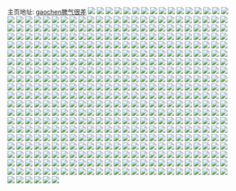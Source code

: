 主页地址: [gaochen脾气很差](https://weibo.com/u/5241799967) 
![](https://wx4.sinaimg.cn/mw2000/005IK3CLly1ghg6eyt3s0j33402c0kjl.jpg) 
![](https://wx4.sinaimg.cn/mw2000/005IK3CLly1ghg6f0rc05j33402c0kjl.jpg) 
![](https://wx4.sinaimg.cn/mw2000/005IK3CLly1ghg6f38qc8j32c03407wj.jpg) 
![](https://wx4.sinaimg.cn/mw2000/005IK3CLly1ghg6f4ptnrj32c03401kz.jpg) 
![](https://wx4.sinaimg.cn/mw2000/005IK3CLly1ghg6f645gvj32c0340x6q.jpg) 
![](https://wx4.sinaimg.cn/mw2000/005IK3CLly1ghg6f75fmmj33402c0qv5.jpg) 
![](https://wx4.sinaimg.cn/mw2000/005IK3CLly1ghg6f9i78cj32c0340kjm.jpg) 
![](https://wx4.sinaimg.cn/mw2000/005IK3CLly1ghg6faw0cqj32c0340u0y.jpg) 
![](https://wx4.sinaimg.cn/mw2000/005IK3CLly1ghg6fc8n9bj33402c0npd.jpg) 
![](https://wx4.sinaimg.cn/mw2000/005IK3CLly1ghdxs9wresj32c0340u0z.jpg) 
![](https://wx4.sinaimg.cn/mw2000/005IK3CLly1ghdxm9011rj32yo280e82.jpg) 
![](https://wx4.sinaimg.cn/mw2000/005IK3CLly1ghdxmaeoynj32yo280hdu.jpg) 
![](https://wx4.sinaimg.cn/mw2000/005IK3CLly1ghdxmbu43oj32yo280e82.jpg) 
![](https://wx4.sinaimg.cn/mw2000/005IK3CLly1ghdxmdmxj7j32yo280e85.jpg) 
![](https://wx4.sinaimg.cn/mw2000/005IK3CLly1ghdxmfjy7vj32c0340npg.jpg) 
![](https://wx4.sinaimg.cn/mw2000/005IK3CLly1ghdxm7lrzyj32c0340nph.jpg) 
![](https://wx4.sinaimg.cn/mw2000/005IK3CLly1ghdxmhj9wrj32c0340x6r.jpg) 
![](https://wx4.sinaimg.cn/mw2000/005IK3CLly1ghdxmjw8euj32802yonpf.jpg) 
![](https://wx4.sinaimg.cn/mw2000/005IK3CLly1ghdxml1jmmj32802yoqv7.jpg) 
![](https://wx4.sinaimg.cn/mw2000/005IK3CLly1ghcq4yoe7fj3280280qv6.jpg) 
![](https://wx4.sinaimg.cn/mw2000/005IK3CLly1ghcq50kjhhj3280280qv6.jpg) 
![](https://wx4.sinaimg.cn/mw2000/005IK3CLly1ghcq5312f4j32802804qr.jpg) 
![](https://wx4.sinaimg.cn/mw2000/005IK3CLly1ghcq54ygmrj3280280kjm.jpg) 
![](https://wx4.sinaimg.cn/mw2000/005IK3CLly1ghcq4wwp8bj3280280hdv.jpg) 
![](https://wx4.sinaimg.cn/mw2000/005IK3CLly1ghcq56vnz8j3280280npf.jpg) 
![](https://wx4.sinaimg.cn/mw2000/005IK3CLly1ghcq587qnsj32c03404qr.jpg) 
![](https://wx4.sinaimg.cn/mw2000/005IK3CLly1ghcq59ktc1j32c0340hdu.jpg) 
![](https://wx4.sinaimg.cn/mw2000/005IK3CLly1ghcq5bh0mjj31sc2dskjl.jpg) 
![](https://wx4.sinaimg.cn/mw2000/005IK3CLly1ghbit7d4tzj30u00u0af9.jpg) 
![](https://wx4.sinaimg.cn/mw2000/005IK3CLly1ggwoif8e8nj32o82o8b29.jpg) 
![](https://wx4.sinaimg.cn/mw2000/005IK3CLly1ggwoimi63qj31o01o0kjl.jpg) 
![](https://wx4.sinaimg.cn/mw2000/005IK3CLly1ggwoie2s9uj3280280b2b.jpg) 
![](https://wx4.sinaimg.cn/mw2000/005IK3CLly1ggwoig2zsdj31ds1ulkjl.jpg) 
![](https://wx4.sinaimg.cn/mw2000/005IK3CLly1ggwoih20joj32c0340hdu.jpg) 
![](https://wx4.sinaimg.cn/mw2000/005IK3CLly1ggwoij15b7j33402c0x6q.jpg) 
![](https://wx4.sinaimg.cn/mw2000/005IK3CLly1ggwoikvla2j32802801kz.jpg) 
![](https://wx4.sinaimg.cn/mw2000/005IK3CLly1ggwoimwyg4j30u00tmn2q.jpg) 
![](https://wx4.sinaimg.cn/mw2000/005IK3CLly1ggwoip062zj32xu22vhdv.jpg) 
![](https://wx4.sinaimg.cn/mw2000/005IK3CLly1ggqygujr1dj30n00k0djb.jpg) 
![](https://wx4.sinaimg.cn/mw2000/005IK3CLly1ggo0g4v658j31400u0h1u.jpg) 
![](https://wx4.sinaimg.cn/mw2000/005IK3CLly1ggng4kwidjj32c02c0b2a.jpg) 
![](https://wx4.sinaimg.cn/mw2000/005IK3CLly1ggiqhngznpj32801o0u0x.jpg) 
![](https://wx4.sinaimg.cn/mw2000/005IK3CLly1ggeytlwi3ij3280280u0y.jpg) 
![](https://wx4.sinaimg.cn/mw2000/005IK3CLly1ggeytmsi3bj3280280qv6.jpg) 
![](https://wx4.sinaimg.cn/mw2000/005IK3CLly1ggeytkgj30j3280280qv6.jpg) 
![](https://wx4.sinaimg.cn/mw2000/005IK3CLly1ggeytno1uzj3280280e82.jpg) 
![](https://wx4.sinaimg.cn/mw2000/005IK3CLly1ggeytons9pj3280280e82.jpg) 
![](https://wx4.sinaimg.cn/mw2000/005IK3CLly1ggeytpzf3hj3280280hdu.jpg) 
![](https://wx4.sinaimg.cn/mw2000/005IK3CLly1ggeytqyguqj3280280kjm.jpg) 
![](https://wx4.sinaimg.cn/mw2000/005IK3CLly1ggeyts1hxqj3280280hdu.jpg) 
![](https://wx4.sinaimg.cn/mw2000/005IK3CLly1ggeytvms9dj32802807wr.jpg) 
![](https://wx4.sinaimg.cn/mw2000/005IK3CLly1ggeyty823ej32802804qx.jpg) 
![](https://wx4.sinaimg.cn/mw2000/005IK3CLly1ggeyu116nhj32c03404qq.jpg) 
![](https://wx4.sinaimg.cn/mw2000/005IK3CLly1ggdoof9uozj32c0340hdu.jpg) 
![](https://wx4.sinaimg.cn/mw2000/005IK3CLly1ggdooh8ovtj332h24mb2b.jpg) 
![](https://wx4.sinaimg.cn/mw2000/005IK3CLly1gg6wd7kd7fj3280280kjm.jpg) 
![](https://wx4.sinaimg.cn/mw2000/005IK3CLly1gg6wd66xqwj3280280kjm.jpg) 
![](https://wx4.sinaimg.cn/mw2000/005IK3CLly1gg6wd8veysj3280280kjm.jpg) 
![](https://wx4.sinaimg.cn/mw2000/005IK3CLly1gg6wda4adlj3280280npe.jpg) 
![](https://wx4.sinaimg.cn/mw2000/005IK3CLly1gg6wddy6tlj3280280npe.jpg) 
![](https://wx4.sinaimg.cn/mw2000/005IK3CLly1gg6wdfokmfj3280280kjm.jpg) 
![](https://wx4.sinaimg.cn/mw2000/005IK3CLly1gg6wdg6xdej30ap0apn0k.jpg) 
![](https://wx4.sinaimg.cn/mw2000/005IK3CLly1gg6weemoh0j30el0elq7z.jpg) 
![](https://wx4.sinaimg.cn/mw2000/005IK3CLly1gg6wdgemvoj30j60j6jtw.jpg) 
![](https://wx4.sinaimg.cn/mw2000/005IK3CLly1gfyoye8zp9j32c0340b2c.jpg) 
![](https://wx4.sinaimg.cn/mw2000/005IK3CLly1gfxn7g3glwj3280280e8a.jpg) 
![](https://wx4.sinaimg.cn/mw2000/005IK3CLly1gfxn7gtuygj30u00u0778.jpg) 
![](https://wx4.sinaimg.cn/mw2000/005IK3CLly1gfxn7hyikgj32c0340kjl.jpg) 
![](https://wx4.sinaimg.cn/mw2000/005IK3CLly1gfxn7jviwtj32c0340kjl.jpg) 
![](https://wx4.sinaimg.cn/mw2000/005IK3CLly1gfxn7lon01j32c0340kjl.jpg) 
![](https://wx4.sinaimg.cn/mw2000/005IK3CLly1gfxn7njs2qj32c0340hdt.jpg) 
![](https://wx4.sinaimg.cn/mw2000/005IK3CLly1gfxn7ppb70j32801o0e81.jpg) 
![](https://wx4.sinaimg.cn/mw2000/005IK3CLly1gfxn7r566gj3280280x6s.jpg) 
![](https://wx4.sinaimg.cn/mw2000/005IK3CLly1gfxn7tve2xj3280280e8b.jpg) 
![](https://wx4.sinaimg.cn/mw2000/005IK3CLly1gfvkf4yonmj32c03401l0.jpg) 
![](https://wx4.sinaimg.cn/mw2000/005IK3CLly1gfvkf6qco6j32c0340qv7.jpg) 
![](https://wx4.sinaimg.cn/mw2000/005IK3CLly1gfvkf8jblej32c03401l0.jpg) 
![](https://wx4.sinaimg.cn/mw2000/005IK3CLly1gfvkf9siunj32c0340b2b.jpg) 
![](https://wx4.sinaimg.cn/mw2000/005IK3CLly1gfvkf2nrptj32c0340x6r.jpg) 
![](https://wx4.sinaimg.cn/mw2000/005IK3CLly1gfvkfbbxjcj3280280x6s.jpg) 
![](https://wx4.sinaimg.cn/mw2000/005IK3CLly1gfvkfcq8fcj32c0340u0x.jpg) 
![](https://wx4.sinaimg.cn/mw2000/005IK3CLly1gfvkfeygfej32c0340npd.jpg) 
![](https://wx4.sinaimg.cn/mw2000/005IK3CLly1gfvkkvvarvj32aw340e84.jpg) 
![](https://wx4.sinaimg.cn/mw2000/005IK3CLly1gfvebq3nucj32802807wj.jpg) 
![](https://wx4.sinaimg.cn/mw2000/005IK3CLly1gfveboiswqj3280280b2b.jpg) 
![](https://wx4.sinaimg.cn/mw2000/005IK3CLly1gfvebs6j0sj3280280b2b.jpg) 
![](https://wx4.sinaimg.cn/mw2000/005IK3CLly1gfvebtrmusj31vu280x6q.jpg) 
![](https://wx4.sinaimg.cn/mw2000/005IK3CLly1gfs82hbl0tj32801o0x6p.jpg) 
![](https://wx4.sinaimg.cn/mw2000/005IK3CLly1gfna1h0c75j3280280he2.jpg) 
![](https://wx4.sinaimg.cn/mw2000/005IK3CLly1gfn6exv875j30yx1efaop.jpg) 
![](https://wx4.sinaimg.cn/mw2000/005IK3CLly1gfn6ez3flmj316n1kwqv5.jpg) 
![](https://wx4.sinaimg.cn/mw2000/005IK3CLly1gfn6f14q8lj32802801l0.jpg) 
![](https://wx4.sinaimg.cn/mw2000/005IK3CLly1gfn6f2us7ij3280280npf.jpg) 
![](https://wx4.sinaimg.cn/mw2000/005IK3CLly1gfn6f533n8j32g0280u10.jpg) 
![](https://wx4.sinaimg.cn/mw2000/005IK3CLly1gfn6ex9f6wj31oq2xrkjl.jpg) 
![](https://wx4.sinaimg.cn/mw2000/005IK3CLly1gfn6gzix38j32c0340kjm.jpg) 
![](https://wx4.sinaimg.cn/mw2000/005IK3CLly1gfn6h0yfy7j3280280qv6.jpg) 
![](https://wx4.sinaimg.cn/mw2000/005IK3CLly1gfn6h2b0ydj3280280kjm.jpg) 
![](https://wx4.sinaimg.cn/mw2000/005IK3CLly1gfhtexlnoqj30zc0tvkgh.jpg) 
![](https://wx4.sinaimg.cn/mw2000/005IK3CLly1gffdaf9mmqj3280280b2c.jpg) 
![](https://wx4.sinaimg.cn/mw2000/005IK3CLly1gffdahfdhlj3280280b2c.jpg) 
![](https://wx4.sinaimg.cn/mw2000/005IK3CLly1gff6gneh6oj30n01dsnpd.jpg) 
![](https://wx4.sinaimg.cn/mw2000/005IK3CLly1gfe4kt9timj3280280e82.jpg) 
![](https://wx4.sinaimg.cn/mw2000/005IK3CLly1gfe4ku5ombj3280280b2a.jpg) 
![](https://wx4.sinaimg.cn/mw2000/005IK3CLly1gfe4kv78wuj3280280hdu.jpg) 
![](https://wx4.sinaimg.cn/mw2000/005IK3CLly1gfe4kw0ehaj3280280b2a.jpg) 
![](https://wx4.sinaimg.cn/mw2000/005IK3CLly1gfe4kqpu6kj3280280u0y.jpg) 
![](https://wx4.sinaimg.cn/mw2000/005IK3CLly1gfe4kyfol5j32802801kz.jpg) 
![](https://wx4.sinaimg.cn/mw2000/005IK3CLly1gf9jrtst2pj31ap1kukjg.jpg) 
![](https://wx4.sinaimg.cn/mw2000/005IK3CLly1gf7yqshyyfj32802804qr.jpg) 
![](https://wx4.sinaimg.cn/mw2000/005IK3CLly1gf7yqtkxv2j321x280qv6.jpg) 
![](https://wx4.sinaimg.cn/mw2000/005IK3CLly1gf7yquogj9j3280280x6q.jpg) 
![](https://wx4.sinaimg.cn/mw2000/005IK3CLly1gf7yqvnm3zj31vu280x6p.jpg) 
![](https://wx4.sinaimg.cn/mw2000/005IK3CLly1gf7yqwmvdhj32802801kz.jpg) 
![](https://wx4.sinaimg.cn/mw2000/005IK3CLly1gf7yqxr895j3280280npe.jpg) 
![](https://wx4.sinaimg.cn/mw2000/005IK3CLly1gf7yqrg1gfj30n01ds1kz.jpg) 
![](https://wx4.sinaimg.cn/mw2000/005IK3CLly1gf7yqyiwo3j30m80m80vn.jpg) 
![](https://wx4.sinaimg.cn/mw2000/005IK3CLly1gf7yqzr77aj32c03401kz.jpg) 
![](https://wx4.sinaimg.cn/mw2000/005IK3CLly1gf5n5vp16jj30u40rbtfc.jpg) 
![](https://wx4.sinaimg.cn/mw2000/005IK3CLly1gf3rzt3vm1j32c02c0qv6.jpg) 
![](https://wx4.sinaimg.cn/mw2000/005IK3CLly1gf2mb1n7i1j3280280npe.jpg) 
![](https://wx4.sinaimg.cn/mw2000/005IK3CLly1gf2mb2vb13j3280280kjm.jpg) 
![](https://wx4.sinaimg.cn/mw2000/005IK3CLly1gf2mb0giw9j3280280b2a.jpg) 
![](https://wx4.sinaimg.cn/mw2000/005IK3CLly1gf2mb48v9xj32802801kz.jpg) 
![](https://wx4.sinaimg.cn/mw2000/005IK3CLly1gf2mb5xi89j3280280npe.jpg) 
![](https://wx4.sinaimg.cn/mw2000/005IK3CLly1gf2mbai3ybj3280280qve.jpg) 
![](https://wx4.sinaimg.cn/mw2000/005IK3CLly1gf1b2hd2z8j31is27yx6p.jpg) 
![](https://wx4.sinaimg.cn/mw2000/005IK3CLly1gf1b2ictzbj323a280kjm.jpg) 
![](https://wx4.sinaimg.cn/mw2000/005IK3CLly1gf1b2gmvyrj3280280x6q.jpg) 
![](https://wx4.sinaimg.cn/mw2000/005IK3CLly1gf1b2j8f1ej31q82804qq.jpg) 
![](https://wx4.sinaimg.cn/mw2000/005IK3CLly1gf1b2kn351j3280280u10.jpg) 
![](https://wx4.sinaimg.cn/mw2000/005IK3CLly1gf1b2l4th2j30mw11pdm5.jpg) 
![](https://wx4.sinaimg.cn/mw2000/005IK3CLly1gf1b2m2guzj3280280kjm.jpg) 
![](https://wx4.sinaimg.cn/mw2000/005IK3CLly1gezev7pnvaj30u00u0q8v.jpg) 
![](https://wx4.sinaimg.cn/mw2000/005IK3CLly1gezev7h0vlj30u00u0wk7.jpg) 
![](https://wx4.sinaimg.cn/mw2000/005IK3CLly1gey6gh9j13j31su26r1ky.jpg) 
![](https://wx4.sinaimg.cn/mw2000/005IK3CLly1gevt1xafluj3280280qv7.jpg) 
![](https://wx4.sinaimg.cn/mw2000/005IK3CLly1gesx2iz10mj32o72o7u0z.jpg) 
![](https://wx4.sinaimg.cn/mw2000/005IK3CLly1gepyoirl18j32c03407wi.jpg) 
![](https://wx4.sinaimg.cn/mw2000/005IK3CLly1gepyofktiqj32c0340npd.jpg) 
![](https://wx4.sinaimg.cn/mw2000/005IK3CLly1gepyol32s8j32c0340qv5.jpg) 
![](https://wx4.sinaimg.cn/mw2000/005IK3CLly1gepyoycgefj32c0340kjp.jpg) 
![](https://wx4.sinaimg.cn/mw2000/005IK3CLly1gennjao1jxj32c02c0qv6.jpg) 
![](https://wx4.sinaimg.cn/mw2000/005IK3CLly1gennj9b26ij32c02c0kjm.jpg) 
![](https://wx4.sinaimg.cn/mw2000/005IK3CLly1gennjc0ggtj32c02c0x6p.jpg) 
![](https://wx4.sinaimg.cn/mw2000/005IK3CLly1gennjde5e9j32c02c0u0y.jpg) 
![](https://wx4.sinaimg.cn/mw2000/005IK3CLly1genisw8d7xj32yo280qv8.jpg) 
![](https://wx4.sinaimg.cn/mw2000/005IK3CLly1genc9hhw6tj3280280u0y.jpg) 
![](https://wx4.sinaimg.cn/mw2000/005IK3CLly1genc9fheyuj32yo280b2n.jpg) 
![](https://wx4.sinaimg.cn/mw2000/005IK3CLly1genc9pfm4cj30m80l2jwh.jpg) 
![](https://wx4.sinaimg.cn/mw2000/005IK3CLly1genc9q2lmbj31rb1rbqv5.jpg) 
![](https://wx4.sinaimg.cn/mw2000/005IK3CLly1geeg176md3j3280280qv6.jpg) 
![](https://wx4.sinaimg.cn/mw2000/005IK3CLly1geeg18fp5lj3280280u0y.jpg) 
![](https://wx4.sinaimg.cn/mw2000/005IK3CLly1geeg15xnt9j3280280qv6.jpg) 
![](https://wx4.sinaimg.cn/mw2000/005IK3CLly1geeg19torpj3280280qv6.jpg) 
![](https://wx4.sinaimg.cn/mw2000/005IK3CLly1geeg1b14ekj3280280qv6.jpg) 
![](https://wx4.sinaimg.cn/mw2000/005IK3CLly1geeg1d3bqxj3280280npe.jpg) 
![](https://wx4.sinaimg.cn/mw2000/005IK3CLly1geeg1eehf2j3280280qv6.jpg) 
![](https://wx4.sinaimg.cn/mw2000/005IK3CLly1geeg1fkomkj32802807wj.jpg) 
![](https://wx4.sinaimg.cn/mw2000/005IK3CLly1geeg1iicwkj3280280e88.jpg) 
![](https://wx4.sinaimg.cn/mw2000/005IK3CLly1gecuzusuguj30hs0eomzz.jpg) 
![](https://wx4.sinaimg.cn/mw2000/005IK3CLly1gecuzv27suj30u00tq49r.jpg) 
![](https://wx4.sinaimg.cn/mw2000/005IK3CLly1gecuzvf83wj30u00u0kc3.jpg) 
![](https://wx4.sinaimg.cn/mw2000/005IK3CLly1gecuzvub74j30jg0jgwk8.jpg) 
![](https://wx4.sinaimg.cn/mw2000/005IK3CLly1gecuzumhr4j30u00midjg.jpg) 
![](https://wx4.sinaimg.cn/mw2000/005IK3CLly1gecuzw8s00j30u00u01ck.jpg) 
![](https://wx4.sinaimg.cn/mw2000/005IK3CLly1gecuzx4hgpj30ns0nsgz7.jpg) 
![](https://wx4.sinaimg.cn/mw2000/005IK3CLly1gecuzxfn30j30u00u0k9m.jpg) 
![](https://wx4.sinaimg.cn/mw2000/005IK3CLly1gecuzxoccoj30n00n0760.jpg) 
![](https://wx4.sinaimg.cn/mw2000/005IK3CLly1geaznat4t2j32yo280b2a.jpg) 
![](https://wx4.sinaimg.cn/mw2000/005IK3CLly1geazncq3apj33402c01l0.jpg) 
![](https://wx4.sinaimg.cn/mw2000/005IK3CLly1geazngt2q6j32yo280qv7.jpg) 
![](https://wx4.sinaimg.cn/mw2000/005IK3CLly1geaznilfdxj32yo280qv7.jpg) 
![](https://wx4.sinaimg.cn/mw2000/005IK3CLly1ge7ewqeoajj3280280kjm.jpg) 
![](https://wx4.sinaimg.cn/mw2000/005IK3CLly1ge7ewrdxtlj3280280hdu.jpg) 
![](https://wx4.sinaimg.cn/mw2000/005IK3CLly1ge7ewshhwlj3280280qv6.jpg) 
![](https://wx4.sinaimg.cn/mw2000/005IK3CLly1ge7ewp9km0j3280280u0y.jpg) 
![](https://wx4.sinaimg.cn/mw2000/005IK3CLly1ge7ewtn44oj3280280qv6.jpg) 
![](https://wx4.sinaimg.cn/mw2000/005IK3CLly1ge7ewv5w1kj3280280npe.jpg) 
![](https://wx4.sinaimg.cn/mw2000/005IK3CLly1ge7ewwa0t3j3280280kjm.jpg) 
![](https://wx4.sinaimg.cn/mw2000/005IK3CLly1ge7ewxifnij3280280npe.jpg) 
![](https://wx4.sinaimg.cn/mw2000/005IK3CLly1ge7ewyvkqvj3280280qv6.jpg) 
![](https://wx4.sinaimg.cn/mw2000/005IK3CLly1ge67xbb2qnj3280280npe.jpg) 
![](https://wx4.sinaimg.cn/mw2000/005IK3CLly1ge67xcd597j3280280npe.jpg) 
![](https://wx4.sinaimg.cn/mw2000/005IK3CLly1ge67xdrfxij3280280kjm.jpg) 
![](https://wx4.sinaimg.cn/mw2000/005IK3CLly1ge67xez5w5j3280280npe.jpg) 
![](https://wx4.sinaimg.cn/mw2000/005IK3CLly1ge67xa6cfgj3280280kjm.jpg) 
![](https://wx4.sinaimg.cn/mw2000/005IK3CLly1ge67xgdx8yj3280280x6q.jpg) 
![](https://wx4.sinaimg.cn/mw2000/005IK3CLly1ge1s0heu5uj30ea0eadg3.jpg) 
![](https://wx4.sinaimg.cn/mw2000/005IK3CLly1ge1f2h1pi7j3280280qv6.jpg) 
![](https://wx4.sinaimg.cn/mw2000/005IK3CLly1ge1f2iclevj3280280kjm.jpg) 
![](https://wx4.sinaimg.cn/mw2000/005IK3CLly1ge1f2f0f7bj3280280u0y.jpg) 
![](https://wx4.sinaimg.cn/mw2000/005IK3CLly1ge1f2jm9acj3280280qv6.jpg) 
![](https://wx4.sinaimg.cn/mw2000/005IK3CLly1ge0dtrbvhtj3280280e82.jpg) 
![](https://wx4.sinaimg.cn/mw2000/005IK3CLly1ge0dtsy4icj32802yo7wj.jpg) 
![](https://wx4.sinaimg.cn/mw2000/005IK3CLly1gdtduuvhcfj30u013kq5x.jpg) 
![](https://wx4.sinaimg.cn/mw2000/005IK3CLly1gdtduuiotrj30u01361ky.jpg) 
![](https://wx4.sinaimg.cn/mw2000/005IK3CLly1gdr640auyyj30u00u0qch.jpg) 
![](https://wx4.sinaimg.cn/mw2000/005IK3CLly1gdowsruxs9j32o82o8e82.jpg) 
![](https://wx4.sinaimg.cn/mw2000/005IK3CLly1gdowstpq46j32802801kz.jpg) 
![](https://wx4.sinaimg.cn/mw2000/005IK3CLly1gdowsvw831j3280280u0y.jpg) 
![](https://wx4.sinaimg.cn/mw2000/005IK3CLly1gdowsunpskj32o82o8e82.jpg) 
![](https://wx4.sinaimg.cn/mw2000/005IK3CLly1gdogqraasqj30tk0u0n4c.jpg) 
![](https://wx4.sinaimg.cn/mw2000/005IK3CLly1gdogqrkgw4j30u00u0aiu.jpg) 
![](https://wx4.sinaimg.cn/mw2000/005IK3CLly1gdogqruavzj31400u0ami.jpg) 
![](https://wx4.sinaimg.cn/mw2000/005IK3CLly1gdogqs4sf1j30u0140ti7.jpg) 
![](https://wx4.sinaimg.cn/mw2000/005IK3CLly1gdogqqmpxjj30u00u07ct.jpg) 
![](https://wx4.sinaimg.cn/mw2000/005IK3CLly1gdogqslh72j30u00u0qb6.jpg) 
![](https://wx4.sinaimg.cn/mw2000/005IK3CLly1gdogqsv2vlj30pp14013h.jpg) 
![](https://wx4.sinaimg.cn/mw2000/005IK3CLly1gdogqtbulwj30u00u0453.jpg) 
![](https://wx4.sinaimg.cn/mw2000/005IK3CLly1gdogqul1o3j3280280u0z.jpg) 
![](https://wx4.sinaimg.cn/mw2000/005IK3CLly1gdj5ketq4hj3280280x6q.jpg) 
![](https://wx4.sinaimg.cn/mw2000/005IK3CLly1gdj5kmd2d6j32802801kz.jpg) 
![](https://wx4.sinaimg.cn/mw2000/005IK3CLly1gdj5koqtt5j32802jmb2b.jpg) 
![](https://wx4.sinaimg.cn/mw2000/005IK3CLly1gdj5ksjbaaj32c03404qq.jpg) 
![](https://wx4.sinaimg.cn/mw2000/005IK3CLly1gdj5kq7je1j320c20chdu.jpg) 
![](https://wx4.sinaimg.cn/mw2000/005IK3CLly1gdj5kqqi49j310d12c1a0.jpg) 
![](https://wx4.sinaimg.cn/mw2000/005IK3CLly1gdj5kcc91kj32c02c0kjn.jpg) 
![](https://wx4.sinaimg.cn/mw2000/005IK3CLly1gdj5kv2cp8j32c03401ky.jpg) 
![](https://wx4.sinaimg.cn/mw2000/005IK3CLly1gdj5kxh8euj33402c0qv5.jpg) 
![](https://wx4.sinaimg.cn/mw2000/005IK3CLly1gdhzxak19lj32802jmb2b.jpg) 
![](https://wx4.sinaimg.cn/mw2000/005IK3CLly1gdh1e1h8lij30u01byad4.jpg) 
![](https://wx4.sinaimg.cn/mw2000/005IK3CLly1gdglmpypp5j3280280e83.jpg) 
![](https://wx4.sinaimg.cn/mw2000/005IK3CLly1gdglmrq40wj3280280e82.jpg) 
![](https://wx4.sinaimg.cn/mw2000/005IK3CLly1gdglmuz8vlj3280280hdu.jpg) 
![](https://wx4.sinaimg.cn/mw2000/005IK3CLly1gdglmlw0orj3280280qv6.jpg) 
![](https://wx4.sinaimg.cn/mw2000/005IK3CLly1gdglmnyjjdj3280280npe.jpg) 
![](https://wx4.sinaimg.cn/mw2000/005IK3CLly1gdglmwl4q9j3280280e82.jpg) 
![](https://wx4.sinaimg.cn/mw2000/005IK3CLly1gdfrqr3gs9j32o82o8qv5.jpg) 
![](https://wx4.sinaimg.cn/mw2000/005IK3CLly1gdfrqsbt4oj32o82o8u0x.jpg) 
![](https://wx4.sinaimg.cn/mw2000/005IK3CLly1gdfrqq89rsj32o82o8u0x.jpg) 
![](https://wx4.sinaimg.cn/mw2000/005IK3CLly1gdekn0k9ofj32o82o84qq.jpg) 
![](https://wx4.sinaimg.cn/mw2000/005IK3CLly1gdekmzdvi4j32o82o87wi.jpg) 
![](https://wx4.sinaimg.cn/mw2000/005IK3CLly1gde0ka35rij3280280e8a.jpg) 
![](https://wx4.sinaimg.cn/mw2000/005IK3CLly1gddksnyfwwj30u013uwi1.jpg) 
![](https://wx4.sinaimg.cn/mw2000/005IK3CLly1gdd4k292lrj32802807wj.jpg) 
![](https://wx4.sinaimg.cn/mw2000/005IK3CLly1gdb84hra8bj32c0340u0y.jpg) 
![](https://wx4.sinaimg.cn/mw2000/005IK3CLly1gdb84j53xvj33402c0npd.jpg) 
![](https://wx4.sinaimg.cn/mw2000/005IK3CLly1gdb84l29n9j33402c0hdt.jpg) 
![](https://wx4.sinaimg.cn/mw2000/005IK3CLly1gdb84n68poj33402c0qv5.jpg) 
![](https://wx4.sinaimg.cn/mw2000/005IK3CLly1gd9xzjvhkmj3280280b2b.jpg) 
![](https://wx4.sinaimg.cn/mw2000/005IK3CLly1gd9xzm5nejj31o01o0b29.jpg) 
![](https://wx4.sinaimg.cn/mw2000/005IK3CLly1gd9xzrhncfj32802807wj.jpg) 
![](https://wx4.sinaimg.cn/mw2000/005IK3CLly1gd9xzvho5bj3280280b2b.jpg) 
![](https://wx4.sinaimg.cn/mw2000/005IK3CLly1gd9xzz5l57j33402c0qv5.jpg) 
![](https://wx4.sinaimg.cn/mw2000/005IK3CLly1gd9xze17qwj32c0340noy.jpg) 
![](https://wx4.sinaimg.cn/mw2000/005IK3CLly1gd9y02i7x5j32c0340b29.jpg) 
![](https://wx4.sinaimg.cn/mw2000/005IK3CLly1gd9yo4r636j328026ou0y.jpg) 
![](https://wx4.sinaimg.cn/mw2000/005IK3CLly1gd9yo5w8rvj32802807wj.jpg) 
![](https://wx4.sinaimg.cn/mw2000/005IK3CLly1gd7db05lo3j30n10n2dls.jpg) 
![](https://wx4.sinaimg.cn/mw2000/005IK3CLly1gd7db0gpxwj30if0ifdhv.jpg) 
![](https://wx4.sinaimg.cn/mw2000/005IK3CLly1gd79grpqwdj3280280hdu.jpg) 
![](https://wx4.sinaimg.cn/mw2000/005IK3CLly1gd79gt1pwnj3280280kjm.jpg) 
![](https://wx4.sinaimg.cn/mw2000/005IK3CLly1gd79gv5gtqj3280280e82.jpg) 
![](https://wx4.sinaimg.cn/mw2000/005IK3CLly1gd79gxk4f9j3280280kjm.jpg) 
![](https://wx4.sinaimg.cn/mw2000/005IK3CLly1gd79gyyfncj3280280hdu.jpg) 
![](https://wx4.sinaimg.cn/mw2000/005IK3CLly1gd79gqhgzmj3280280hdu.jpg) 
![](https://wx4.sinaimg.cn/mw2000/005IK3CLly1gd79h06qq6j3280280kjm.jpg) 
![](https://wx4.sinaimg.cn/mw2000/005IK3CLly1gd79h3t6jij3280280kjs.jpg) 
![](https://wx4.sinaimg.cn/mw2000/005IK3CLly1gd79h5gucvj3280280e82.jpg) 
![](https://wx4.sinaimg.cn/mw2000/005IK3CLly1gd699cyfm7j32c02c04qr.jpg) 
![](https://wx4.sinaimg.cn/mw2000/005IK3CLly1gd699eczphj31wp1wpu0x.jpg) 
![](https://wx4.sinaimg.cn/mw2000/005IK3CLly1gd699fwyhgj31l31l3e81.jpg) 
![](https://wx4.sinaimg.cn/mw2000/005IK3CLly1gd699jbnjuj327p27phdu.jpg) 
![](https://wx4.sinaimg.cn/mw2000/005IK3CLly1gd5e95ntkfj3280280kjl.jpg) 
![](https://wx4.sinaimg.cn/mw2000/005IK3CLly1gd5e96nbmjj3280280hdu.jpg) 
![](https://wx4.sinaimg.cn/mw2000/005IK3CLly1gd5e97pjzkj3280280hdu.jpg) 
![](https://wx4.sinaimg.cn/mw2000/005IK3CLly1gd5e98mu3zj3280280kjm.jpg) 
![](https://wx4.sinaimg.cn/mw2000/005IK3CLly1gd5e99vzlfj3280280e82.jpg) 
![](https://wx4.sinaimg.cn/mw2000/005IK3CLly1gd5e9b3jfhj3280280e82.jpg) 
![](https://wx4.sinaimg.cn/mw2000/005IK3CLly1gd46t2etbjj316o16odwo.jpg) 
![](https://wx4.sinaimg.cn/mw2000/005IK3CLly1gd46tmtpjxj30u010ok5t.jpg) 
![](https://wx4.sinaimg.cn/mw2000/005IK3CLly1gd46tn7c9dj30u00miaf1.jpg) 
![](https://wx4.sinaimg.cn/mw2000/005IK3CLly1gd46tnptqyj30u00midkr.jpg) 
![](https://wx4.sinaimg.cn/mw2000/005IK3CLly1gd46tnz0ymj30u00miq6v.jpg) 
![](https://wx4.sinaimg.cn/mw2000/005IK3CLly1gd46to7bxgj30u00migq6.jpg) 
![](https://wx4.sinaimg.cn/mw2000/005IK3CLly1gd304ln99qj32c03407ka.jpg) 
![](https://wx4.sinaimg.cn/mw2000/005IK3CLly1gd304k8glyj32c0340e1w.jpg) 
![](https://wx4.sinaimg.cn/mw2000/005IK3CLly1gczks6svmyj30zk0qojrz.jpg) 
![](https://wx4.sinaimg.cn/mw2000/005IK3CLly1gczks85hffj30n01dsu0y.jpg) 
![](https://wx4.sinaimg.cn/mw2000/005IK3CLly1gczks95outj30n01dshdu.jpg) 
![](https://wx4.sinaimg.cn/mw2000/005IK3CLly1gczkxqqvtfj30n01dsx6s.jpg) 
![](https://wx4.sinaimg.cn/mw2000/005IK3CLly1gczkxtwefsj30n01dshdw.jpg) 
![](https://wx4.sinaimg.cn/mw2000/005IK3CLly1gczky4lv7rj30n01dsb2e.jpg) 
![](https://wx4.sinaimg.cn/mw2000/005IK3CLly1gczkxogeurj30n01dskjm.jpg) 
![](https://wx4.sinaimg.cn/mw2000/005IK3CLly1gczkxz3vw2j30n01ds7wk.jpg) 
![](https://wx4.sinaimg.cn/mw2000/005IK3CLly1gczky7ld3uj30n01dsx6s.jpg) 
![](https://wx4.sinaimg.cn/mw2000/005IK3CLly1gcw2o05hl2j31sc1scb29.jpg) 
![](https://wx4.sinaimg.cn/mw2000/005IK3CLly1gcw2o14063j31sc1sce81.jpg) 
![](https://wx4.sinaimg.cn/mw2000/005IK3CLly1gcw2o1y9ahj31sc1sce81.jpg) 
![](https://wx4.sinaimg.cn/mw2000/005IK3CLly1gcw2nz8c08j31sc1scb29.jpg) 
![](https://wx4.sinaimg.cn/mw2000/005IK3CLly1gclp3fnwmvj32802804qw.jpg) 
![](https://wx4.sinaimg.cn/mw2000/005IK3CLly1gclp3i8u5hj3280280qv6.jpg) 
![](https://wx4.sinaimg.cn/mw2000/005IK3CLly1gclp3jerkej3280280qv6.jpg) 
![](https://wx4.sinaimg.cn/mw2000/005IK3CLly1gclp3kninmj3280280u0y.jpg) 
![](https://wx4.sinaimg.cn/mw2000/005IK3CLly1gclp3cmcmtj3280280qv6.jpg) 
![](https://wx4.sinaimg.cn/mw2000/005IK3CLly1gclp3lqzlyj32802801kz.jpg) 
![](https://wx4.sinaimg.cn/mw2000/005IK3CLly1gclp3mo6otj3280280qv6.jpg) 
![](https://wx4.sinaimg.cn/mw2000/005IK3CLly1gclp3h8jxcj3280280u0y.jpg) 
![](https://wx4.sinaimg.cn/mw2000/005IK3CLly1gclp3nzqn2j3280280u0y.jpg) 
![](https://wx4.sinaimg.cn/mw2000/005IK3CLly1gcerxlff1ij312f111gv9.jpg) 
![](https://wx4.sinaimg.cn/mw2000/005IK3CLly1gcclrvlbycj31e00pwaee.jpg) 
![](https://wx4.sinaimg.cn/mw2000/005IK3CLly1gcclrvxhznj31e00pw425.jpg) 
![](https://wx4.sinaimg.cn/mw2000/005IK3CLly1gcclrw85ewj31cg0pcwhz.jpg) 
![](https://wx4.sinaimg.cn/mw2000/005IK3CLly1gcclrwlumfj31cg0pcdjn.jpg) 
![](https://wx4.sinaimg.cn/mw2000/005IK3CLly1gc919ns108j31400u0dn3.jpg) 
![](https://wx4.sinaimg.cn/mw2000/005IK3CLly1gc6ma8hcaxj31400u0k4l.jpg) 
![](https://wx4.sinaimg.cn/mw2000/005IK3CLly1gc6ma90gu2j30yt0u0dqz.jpg) 
![](https://wx4.sinaimg.cn/mw2000/005IK3CLly1gc6ma7frgjj30xc0u0tji.jpg) 
![](https://wx4.sinaimg.cn/mw2000/005IK3CLly1gc6ma9sf9xj31400u04bp.jpg) 
![](https://wx4.sinaimg.cn/mw2000/005IK3CLly1gc5g67dmb0j30u011fn7x.jpg) 
![](https://wx4.sinaimg.cn/mw2000/005IK3CLly1gbzp5l3xclj32802yonpf.jpg) 
![](https://wx4.sinaimg.cn/mw2000/005IK3CLly1gbzp5pzw8fj32802yokjn.jpg) 
![](https://wx4.sinaimg.cn/mw2000/005IK3CLly1gbzp5fiirrj32802yoqv7.jpg) 
![](https://wx4.sinaimg.cn/mw2000/005IK3CLly1gbzp5uahfyj32802ji4qr.jpg) 
![](https://wx4.sinaimg.cn/mw2000/005IK3CLly1gbzp5zatlyj32802yoqv7.jpg) 
![](https://wx4.sinaimg.cn/mw2000/005IK3CLly1gbzp5zwh0sj30qo0p8q5i.jpg) 
![](https://wx4.sinaimg.cn/mw2000/005IK3CLly1gbzp210nm4j32g5280qv7.jpg) 
![](https://wx4.sinaimg.cn/mw2000/005IK3CLly1gbzp29f1jfj32qy280qv8.jpg) 
![](https://wx4.sinaimg.cn/mw2000/005IK3CLly1gbzp2i1usnj32r5247kjo.jpg) 
![](https://wx4.sinaimg.cn/mw2000/005IK3CLly1gbzp2pws9jj32ro280npg.jpg) 
![](https://wx4.sinaimg.cn/mw2000/005IK3CLly1gbzp2xortej32yo280x6s.jpg) 
![](https://wx4.sinaimg.cn/mw2000/005IK3CLly1gbzp35t7bxj32yo24j7wl.jpg) 
![](https://wx4.sinaimg.cn/mw2000/005IK3CLly1gbzp3cx7l3j32yo2801l1.jpg) 
![](https://wx4.sinaimg.cn/mw2000/005IK3CLly1gbzp3l2xh0j32yo280x6s.jpg) 
![](https://wx4.sinaimg.cn/mw2000/005IK3CLly1gbzp3rzm1oj32yo280x6s.jpg) 
![](https://wx4.sinaimg.cn/mw2000/005IK3CLly1gbxchb996pj31400u04c6.jpg) 
![](https://wx4.sinaimg.cn/mw2000/005IK3CLly1gbxchc5xljj31400u0qj0.jpg) 
![](https://wx4.sinaimg.cn/mw2000/005IK3CLly1gbxcha599rj31400u0tol.jpg) 
![](https://wx4.sinaimg.cn/mw2000/005IK3CLly1gbxchcya4bj30wz0u0ti9.jpg) 
![](https://wx4.sinaimg.cn/mw2000/005IK3CLly1gbxchdq4ihj30u00yqk2g.jpg) 
![](https://wx4.sinaimg.cn/mw2000/005IK3CLly1gbxchefuocj30xn0u0ti1.jpg) 
![](https://wx4.sinaimg.cn/mw2000/005IK3CLly1gbxck8ysbbj31400u0154.jpg) 
![](https://wx4.sinaimg.cn/mw2000/005IK3CLly1gbxck8hymuj31400u04bw.jpg) 
![](https://wx4.sinaimg.cn/mw2000/005IK3CLly1gbxck9h7flj31400u0wr4.jpg) 
![](https://wx4.sinaimg.cn/mw2000/005IK3CLly1gbv7lurjyzj30n014t7by.jpg) 
![](https://wx4.sinaimg.cn/mw2000/005IK3CLly1gbv7lvfyp6j30n0185ahs.jpg) 
![](https://wx4.sinaimg.cn/mw2000/005IK3CLly1gbp9o3uznsj32802yo1l0.jpg) 
![](https://wx4.sinaimg.cn/mw2000/005IK3CLly1gbp9o5w07aj32802yo1l0.jpg) 
![](https://wx4.sinaimg.cn/mw2000/005IK3CLly1gbp9o77i9wj32802yoqv7.jpg) 
![](https://wx4.sinaimg.cn/mw2000/005IK3CLly1gbp9o957utj32802you0z.jpg) 
![](https://wx4.sinaimg.cn/mw2000/005IK3CLly1gbocqgzggsj30m80hqtby.jpg) 
![](https://wx4.sinaimg.cn/mw2000/005IK3CLly1gblqokdpqjj30u00u0jzv.jpg) 
![](https://wx4.sinaimg.cn/mw2000/005IK3CLly1gbks7b1a1bj30u00u0ajw.jpg) 
![](https://wx4.sinaimg.cn/mw2000/005IK3CLly1gbks7bpjjbj31400u0naa.jpg) 
![](https://wx4.sinaimg.cn/mw2000/005IK3CLly1gbks7aitlij31400u07el.jpg) 
![](https://wx4.sinaimg.cn/mw2000/005IK3CLly1gbks7cfov5j31400u013i.jpg) 
![](https://wx4.sinaimg.cn/mw2000/005IK3CLly1gbawqoxj8ij30n00xlwko.jpg) 
![](https://wx4.sinaimg.cn/mw2000/005IK3CLly1gb9wt6npqij30n01dstdw.jpg) 
![](https://wx4.sinaimg.cn/mw2000/005IK3CLly1gb5hcr737vj31400u07gk.jpg) 
![](https://wx4.sinaimg.cn/mw2000/005IK3CLly1gb5hcqmy9ij30u0140gpm.jpg) 
![](https://wx4.sinaimg.cn/mw2000/005IK3CLly1gb5he0kwymj30u01404aq.jpg) 
![](https://wx4.sinaimg.cn/mw2000/005IK3CLly1gb5he073obj30mz0mzwgd.jpg) 
![](https://wx4.sinaimg.cn/mw2000/005IK3CLly1gb52mp1lisj31sc1sckjm.jpg) 
![](https://wx4.sinaimg.cn/mw2000/005IK3CLly1gayjl3g0ypj31400u0an3.jpg) 
![](https://wx4.sinaimg.cn/mw2000/005IK3CLly1gayjl3p4z7j30ha0cntao.jpg) 
![](https://wx4.sinaimg.cn/mw2000/005IK3CLly1gayjl43l2uj31400u0gv3.jpg) 
![](https://wx4.sinaimg.cn/mw2000/005IK3CLly1gayjl4h9rfj30u00u0wm5.jpg) 
![](https://wx4.sinaimg.cn/mw2000/005IK3CLly1gayjl4uibej31400u0n8o.jpg) 
![](https://wx4.sinaimg.cn/mw2000/005IK3CLly1gayjl5a4s7j31400u0k6a.jpg) 
![](https://wx4.sinaimg.cn/mw2000/005IK3CLly1gayjl2plc0j31400u0tn1.jpg) 
![](https://wx4.sinaimg.cn/mw2000/005IK3CLly1gayjl5xm1yj30u00u0thz.jpg) 
![](https://wx4.sinaimg.cn/mw2000/005IK3CLly1gayjm3l62nj30n01dsu0y.jpg) 
![](https://wx4.sinaimg.cn/mw2000/005IK3CLly1gavqb2ts79j30n01dse82.jpg) 
![](https://wx4.sinaimg.cn/mw2000/005IK3CLly1gau6idrksvj31400u0tj2.jpg) 
![](https://wx4.sinaimg.cn/mw2000/005IK3CLly1gau6ie8decj31400u0k0u.jpg) 
![](https://wx4.sinaimg.cn/mw2000/005IK3CLly1gau6ieoezqj30u0140tkr.jpg) 
![](https://wx4.sinaimg.cn/mw2000/005IK3CLly1gau6ifh1csj30u014016n.jpg) 
![](https://wx4.sinaimg.cn/mw2000/005IK3CLly1gau6ig16juj30u0140nbt.jpg) 
![](https://wx4.sinaimg.cn/mw2000/005IK3CLly1gau6igk5l0j30u0140qi4.jpg) 
![](https://wx4.sinaimg.cn/mw2000/005IK3CLly1gau6igz65yj30u01407k1.jpg) 
![](https://wx4.sinaimg.cn/mw2000/005IK3CLly1gau6ihcil9j30u0140apt.jpg) 
![](https://wx4.sinaimg.cn/mw2000/005IK3CLly1gau6ii56hbj30v80ikjsj.jpg) 
![](https://wx4.sinaimg.cn/mw2000/005IK3CLly1garv6rf66aj32802801kz.jpg) 
![](https://wx4.sinaimg.cn/mw2000/005IK3CLly1garv6w5fjej3280280x6q.jpg) 
![](https://wx4.sinaimg.cn/mw2000/005IK3CLly1garv6xev9bj3280280u0y.jpg) 
![](https://wx4.sinaimg.cn/mw2000/005IK3CLly1garv6yi3uqj3280280kjm.jpg) 
![](https://wx4.sinaimg.cn/mw2000/005IK3CLly1gaoe1bhsn7j32802804qr.jpg) 
![](https://wx4.sinaimg.cn/mw2000/005IK3CLly1gaoe1hn3hdj32802807wj.jpg) 
![](https://wx4.sinaimg.cn/mw2000/005IK3CLly1gaoe1oi2d6j3280280b2b.jpg) 
![](https://wx4.sinaimg.cn/mw2000/005IK3CLly1gaoe1km31aj3280280b2b.jpg) 
![](https://wx4.sinaimg.cn/mw2000/005IK3CLly1gaoe18ed7gj30pk0pkn6d.jpg) 
![](https://wx4.sinaimg.cn/mw2000/005IK3CLly1gaoe1dl33nj3280280u0z.jpg) 
![](https://wx4.sinaimg.cn/mw2000/005IK3CLly1gaoe1j8b8pj3280280kjn.jpg) 
![](https://wx4.sinaimg.cn/mw2000/005IK3CLly1gaoe1fgvgcj3280280npf.jpg) 
![](https://wx4.sinaimg.cn/mw2000/005IK3CLly1gaoe1m3dozj32802807wj.jpg) 
![](https://wx4.sinaimg.cn/mw2000/005IK3CLly1gajn0xbgj9j30mz0joagv.jpg) 
![](https://wx4.sinaimg.cn/mw2000/005IK3CLly1gakxv1x788j30n00jc0ue.jpg) 
![](https://wx4.sinaimg.cn/mw2000/005IK3CLly1gajmzbk664j32yo280b2b.jpg) 
![](https://wx4.sinaimg.cn/mw2000/005IK3CLly1gajmzab0jcj32yo2807wj.jpg) 
![](https://wx4.sinaimg.cn/mw2000/005IK3CLly1gajmzd4ve9j32yo280b2b.jpg) 
![](https://wx4.sinaimg.cn/mw2000/005IK3CLly1gajmzg06xmj32yo280hdw.jpg) 
![](https://wx4.sinaimg.cn/mw2000/005IK3CLly1gahfc0bdmej3280280qv7.jpg) 
![](https://wx4.sinaimg.cn/mw2000/005IK3CLly1gahfc2ilipj32yo280x6s.jpg) 
![](https://wx4.sinaimg.cn/mw2000/005IK3CLly1gahfc4dztyj32yo280hdx.jpg) 
![](https://wx4.sinaimg.cn/mw2000/005IK3CLly1gahfc6o5b2j32yo280kjp.jpg) 
![](https://wx4.sinaimg.cn/mw2000/005IK3CLly1gahfbyym60j32yo2807wl.jpg) 
![](https://wx4.sinaimg.cn/mw2000/005IK3CLly1gahfc8vcc8j32yo2807wl.jpg) 
![](https://wx4.sinaimg.cn/mw2000/005IK3CLly1gaf1qnrtwwj30n01ds42x.jpg) 
![](https://wx4.sinaimg.cn/mw2000/005IK3CLly1gaf1qobm99j30n01dsb29.jpg) 
![](https://wx4.sinaimg.cn/mw2000/005IK3CLly1gaf1qolv39j30n01dsadu.jpg) 
![](https://wx4.sinaimg.cn/mw2000/005IK3CLly1gadyeezlmij3280280b2c.jpg) 
![](https://wx4.sinaimg.cn/mw2000/005IK3CLly1gadyeheyf2j3280280npf.jpg) 
![](https://wx4.sinaimg.cn/mw2000/005IK3CLly1gadyei3om2j31es1eshdt.jpg) 
![](https://wx4.sinaimg.cn/mw2000/005IK3CLly1gadyecosigj31vy1vyqv6.jpg) 
![](https://wx4.sinaimg.cn/mw2000/005IK3CLly1gadyeji04hj31qm1qmkjm.jpg) 
![](https://wx4.sinaimg.cn/mw2000/005IK3CLly1gadyel2y74j31i91i9x6p.jpg) 
![](https://wx4.sinaimg.cn/mw2000/005IK3CLly1gadyem267pj31qb1qb7wi.jpg) 
![](https://wx4.sinaimg.cn/mw2000/005IK3CLly1gadyh856d8j31ro1ronpe.jpg) 
![](https://wx4.sinaimg.cn/mw2000/005IK3CLly1gadyh8zm6yj31eh1ehx0h.jpg) 
![](https://wx4.sinaimg.cn/mw2000/005IK3CLly1gadhnantfsj32yo280kjo.jpg) 
![](https://wx4.sinaimg.cn/mw2000/005IK3CLly1gadhn9d5knj32yo280e84.jpg) 
![](https://wx4.sinaimg.cn/mw2000/005IK3CLly1gadhnc2qv8j32yo2807wl.jpg) 
![](https://wx4.sinaimg.cn/mw2000/005IK3CLly1gadhndftn8j32802804qr.jpg) 
![](https://wx4.sinaimg.cn/mw2000/005IK3CLly1ga87rl3rzdj3280280kjn.jpg) 
![](https://wx4.sinaimg.cn/mw2000/005IK3CLly1ga87rmbdqyj31kw1kwqv5.jpg) 
![](https://wx4.sinaimg.cn/mw2000/005IK3CLly1ga87ronwltj3280280kjn.jpg) 
![](https://wx4.sinaimg.cn/mw2000/005IK3CLly1ga87rs43kjj3280280npf.jpg) 
![](https://wx4.sinaimg.cn/mw2000/005IK3CLly1ga87ru666oj3280280qv7.jpg) 
![](https://wx4.sinaimg.cn/mw2000/005IK3CLly1ga87rw7ed0j3280280qv7.jpg) 
![](https://wx4.sinaimg.cn/mw2000/005IK3CLly1ga723trgxyj3280280b2b.jpg) 
![](https://wx4.sinaimg.cn/mw2000/005IK3CLly1ga723xacuqj32yo280npg.jpg) 
![](https://wx4.sinaimg.cn/mw2000/005IK3CLly1ga723zsqvkj32yo280kjo.jpg) 
![](https://wx4.sinaimg.cn/mw2000/005IK3CLly1ga5xv77xzhj31wq1wqhdu.jpg) 
![](https://wx4.sinaimg.cn/mw2000/005IK3CLly1ga01xup4toj30u00u0jva.jpg) 
![](https://wx4.sinaimg.cn/mw2000/005IK3CLly1ga01xxh1u0j30u00u0wjl.jpg) 
![](https://wx4.sinaimg.cn/mw2000/005IK3CLly1ga01y201qcj30u00u00zl.jpg) 
![](https://wx4.sinaimg.cn/mw2000/005IK3CLly1ga01y4q3n5j30u00u0jyc.jpg) 
![](https://wx4.sinaimg.cn/mw2000/005IK3CLly1ga01y9fud7j30u00u0age.jpg) 
![](https://wx4.sinaimg.cn/mw2000/005IK3CLly1ga01yb3hl7j30u00u00xg.jpg) 
![](https://wx4.sinaimg.cn/mw2000/005IK3CLly1ga01xsnshfj30u00u0dpk.jpg) 
![](https://wx4.sinaimg.cn/mw2000/005IK3CLly1ga01yeslnrj30u00u0gw4.jpg) 
![](https://wx4.sinaimg.cn/mw2000/005IK3CLly1ga01xti46zj30u00u0n1t.jpg) 
![](https://wx4.sinaimg.cn/mw2000/005IK3CLly1g9wri5ysrvj30u00u0afx.jpg) 
![](https://wx4.sinaimg.cn/mw2000/005IK3CLly1g9v83cg23xj30u00u0n0y.jpg) 
![](https://wx4.sinaimg.cn/mw2000/005IK3CLly1g9v83c5d6yj30u00u0n2m.jpg) 
![](https://wx4.sinaimg.cn/mw2000/005IK3CLly1g9u29dtgepj30u014tn6i.jpg) 
![](https://wx4.sinaimg.cn/mw2000/005IK3CLly1g9t0sn07shj31400u0n7e.jpg) 
![](https://wx4.sinaimg.cn/mw2000/005IK3CLly1g9t0soh1ukj31400u0wpg.jpg) 
![](https://wx4.sinaimg.cn/mw2000/005IK3CLly1g9t0sq1wlvj31400u047u.jpg) 
![](https://wx4.sinaimg.cn/mw2000/005IK3CLly1g9t0slnk9aj31400u0wpp.jpg) 
![](https://wx4.sinaimg.cn/mw2000/005IK3CLly1g9t0srbk2sj31400u0n88.jpg) 
![](https://wx4.sinaimg.cn/mw2000/005IK3CLly1g9t0ss3q5gj31400u0n8c.jpg) 
![](https://wx4.sinaimg.cn/mw2000/005IK3CLly1g9t0sth1w4j31400u0k10.jpg) 
![](https://wx4.sinaimg.cn/mw2000/005IK3CLly1g9t0sur8woj31400u0alo.jpg) 
![](https://wx4.sinaimg.cn/mw2000/005IK3CLly1g9t0svooufj31400u0qcw.jpg) 
![](https://wx4.sinaimg.cn/mw2000/005IK3CLly1g9iv95hyuuj30u01hc0y0.jpg) 
![](https://wx4.sinaimg.cn/mw2000/005IK3CLly1g9iv969urcj30u00u0n1j.jpg) 
![](https://wx4.sinaimg.cn/mw2000/005IK3CLly1g9iv94gd8rj30n01dsn38.jpg) 
![](https://wx4.sinaimg.cn/mw2000/005IK3CLly1g9iv96naj9j30n01dste9.jpg) 
![](https://wx4.sinaimg.cn/mw2000/005IK3CLly1g9iv999cqbj30n01dsx6p.jpg) 
![](https://wx4.sinaimg.cn/mw2000/005IK3CLly1g9iv99uhs4j30n01dsn3i.jpg) 
![](https://wx4.sinaimg.cn/mw2000/005IK3CLly1g9iqd9mal8j31400u0qdc.jpg) 
![](https://wx4.sinaimg.cn/mw2000/005IK3CLly1g9iqdc7xklj31400u0k1j.jpg) 
![](https://wx4.sinaimg.cn/mw2000/005IK3CLly1g9iqdfqdu4j31400u0tj6.jpg) 
![](https://wx4.sinaimg.cn/mw2000/005IK3CLly1g9iqdhcnh3j31400u07eo.jpg) 
![](https://wx4.sinaimg.cn/mw2000/005IK3CLly1g9iqdik7b7j31400u0k29.jpg) 
![](https://wx4.sinaimg.cn/mw2000/005IK3CLly1g9iqd7jw08j31400u013b.jpg) 
![](https://wx4.sinaimg.cn/mw2000/005IK3CLly1g9hmk32i5wj31470u0tfz.jpg) 
![](https://wx4.sinaimg.cn/mw2000/005IK3CLly1g9hmk5qhjlj315a0u0n50.jpg) 
![](https://wx4.sinaimg.cn/mw2000/005IK3CLly1g9hmk7uqbbj31400u07ck.jpg) 
![](https://wx4.sinaimg.cn/mw2000/005IK3CLly1g9hmk12oyxj315a0u0dnb.jpg) 
![](https://wx4.sinaimg.cn/mw2000/005IK3CLly1g9hmk9on5gj315t0u0tgf.jpg) 
![](https://wx4.sinaimg.cn/mw2000/005IK3CLly1g9hmkb333tj31570u0wlx.jpg) 
![](https://wx4.sinaimg.cn/mw2000/005IK3CLly1g9hmkcwo4uj31030u0jyd.jpg) 
![](https://wx4.sinaimg.cn/mw2000/005IK3CLly1g9hmkiy5fcj31070u0wks.jpg) 
![](https://wx4.sinaimg.cn/mw2000/005IK3CLly1g9hmkpt4u8j31400u0gv0.jpg) 
![](https://wx4.sinaimg.cn/mw2000/005IK3CLly1g91g8c31cej30u00u0435.jpg) 
![](https://wx4.sinaimg.cn/mw2000/005IK3CLly1g8xsu5xnw5j31400u0aiq.jpg) 
![](https://wx4.sinaimg.cn/mw2000/005IK3CLly1g8xsu8qeevj31400u0wli.jpg) 
![](https://wx4.sinaimg.cn/mw2000/005IK3CLly1g8xsuddnp2j30u0140amn.jpg) 
![](https://wx4.sinaimg.cn/mw2000/005IK3CLly1g8xsugnd67j31400u0tgj.jpg) 
![](https://wx4.sinaimg.cn/mw2000/005IK3CLly1g8xsujgs4wj30u0140gxk.jpg) 
![](https://wx4.sinaimg.cn/mw2000/005IK3CLly1g8xsulw8j2j30u0140k2b.jpg) 
![](https://wx4.sinaimg.cn/mw2000/005IK3CLly1g8xsuoh63fj30u0140woz.jpg) 
![](https://wx4.sinaimg.cn/mw2000/005IK3CLly1g8xsusoxi2j30u0140qgr.jpg) 
![](https://wx4.sinaimg.cn/mw2000/005IK3CLly1g8xsuy8vj6j30u0140aoc.jpg) 
![](https://wx4.sinaimg.cn/mw2000/005IK3CLly1g8xsv2f3q8j30u0140dtl.jpg) 
![](https://wx4.sinaimg.cn/mw2000/005IK3CLly1g8xsu1rlvyj30u0140alf.jpg) 
![](https://wx4.sinaimg.cn/mw2000/005IK3CLly1g8xsv77r4oj30u0140alj.jpg) 
![](https://wx4.sinaimg.cn/mw2000/005IK3CLly1g8xsv8uy6wj30u00u0dkc.jpg) 
![](https://wx4.sinaimg.cn/mw2000/005IK3CLly1g8xsvcumosj30u00u0dp7.jpg) 
![](https://wx4.sinaimg.cn/mw2000/005IK3CLly1g8xsvgnmn6j30u0140guz.jpg) 
![](https://wx4.sinaimg.cn/mw2000/005IK3CLly1g8ugmv08ojj31400u0gry.jpg) 
![](https://wx4.sinaimg.cn/mw2000/005IK3CLly1g8ugmvff9sj31400u07bo.jpg) 
![](https://wx4.sinaimg.cn/mw2000/005IK3CLly1g8ugmvsnylj31400u0jym.jpg) 
![](https://wx4.sinaimg.cn/mw2000/005IK3CLly1g8ugmwqn69j30u00zmwsu.jpg) 
![](https://wx4.sinaimg.cn/mw2000/005IK3CLly1g8ugmx3h0yj30u0140wox.jpg) 
![](https://wx4.sinaimg.cn/mw2000/005IK3CLly1g8ugmuknuqj30u010q4b5.jpg) 
![](https://wx4.sinaimg.cn/mw2000/005IK3CLly1g8pwbuzb0zj31400u016f.jpg) 
![](https://wx4.sinaimg.cn/mw2000/005IK3CLly1g8pwbve6x5j31400u0k3r.jpg) 
![](https://wx4.sinaimg.cn/mw2000/005IK3CLly1g8pwbvwxxoj31400u0naj.jpg) 
![](https://wx4.sinaimg.cn/mw2000/005IK3CLly1g8pwbw94r8j31400u0qhp.jpg) 
![](https://wx4.sinaimg.cn/mw2000/005IK3CLly1g8pwbwoscoj31400u0qfw.jpg) 
![](https://wx4.sinaimg.cn/mw2000/005IK3CLly1g8pwbunlawj31400u0dp3.jpg) 
![](https://wx4.sinaimg.cn/mw2000/005IK3CLly1g8ofzqd4bxj31l60u0qei.jpg) 
![](https://wx4.sinaimg.cn/mw2000/005IK3CLly1g8nnppol96j30u0140teo.jpg) 
